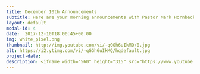 ```yaml
---
title: December 10th Announcements
subtitle: Here are your morning announcements with Pastor Mark Hornback and Sarah Peel!
layout: default
modal-id: 4 
date:  2017-12-10T18:00:45+00:00
img: white_pixel.png
thumbnail: http://img.youtube.com/vi/-qGGh6uIkMQ/0.jpg
alt: https://i2.ytimg.com/vi/-qGGh6uIkMQ/hqdefault.jpg
project-date: 
description: <iframe width="560" height="315" src="https://www.youtube.com/embed/-qGGh6uIkMQ" frameborder="0" allowfullscreen></iframe> 
---
```

